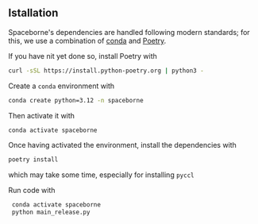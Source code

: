 ## Istallation
Spaceborne's dependencies are handled following modern standards; for this, we use a combination of [conda]([url](https://www.anaconda.com/)) and [Poetry]([url](https://python-poetry.org/)).


If you have nit yet done so, install Poetry with
```bash
curl -sSL https://install.python-poetry.org | python3 -
```

Create a `conda` environment with
```bash
conda create python=3.12 -n spaceborne
```
Then activate it with 
```bash
conda activate spaceborne
```
Once having activated the environment, install the dependencies with 
```bash
poetry install
```
which may take some time, especially for installing `pyccl`



Run code with 

```bash
 conda activate spaceborne
 python main_release.py
